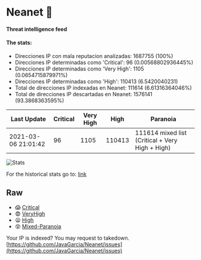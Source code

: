# Neanet :hocho:
#### Threat intelligence feed
#### The stats:

- Direcciones IP con mala reputacion analizadas: 1687755 (100%)
- Direcciones IP determinadas como 'Critical':  96 (0.00568802936445%)
- Direcciones IP determinadas como 'Very High':  1105 (0.0654715879971%)
- Direcciones IP determinadas como 'High':  110413 (6.5420040231)
- Total de direcciones IP indexadas en Neanet:  111614 (6.61316364046%)
- Total de direcciones IP descartadas en Neanet:  1576141 (93.3868363595%)

| Last Update | Critical | Very High | High | Paranoia |
| --- | --- | --- | --- | --- |
| 2021-03-06 21:01:42 | 96 | 1105 | 110413 | 111614 mixed list (Critical + Very High + High)|

![Stats](https://docs.google.com/spreadsheets/d/e/2PACX-1vSnaNMIXVabIpDJjufMlzH7poXnshF3mgd8Is1g9ytUEzVsP5my4Trn8f-xkoLLQ38xpL3HtmUexLo6/pubchart?oid=501124687&format=image)

For the historical stats go to: [link](/stats.csv)
## Raw
- :scream: [Critical](https://raw.githubusercontent.com/JavaGarcia/Neanet/master/blacklists/neanet_critical.txt)
- :fearful: [VeryHigh](https://raw.githubusercontent.com/JavaGarcia/Neanet/master/blacklists/neanet_veryHigh.txtt)
- :frowning: [High](https://raw.githubusercontent.com/JavaGarcia/Neanet/master/blacklists/neanet_high.txt)
- :dizzy_face: [Mixed-Paranoia](https://raw.githubusercontent.com/JavaGarcia/Neanet/master/blacklists/neanet_all.txt)


Your IP is indexed? You may request to takedown. [https://github.com/JavaGarcia/Neanet/issues](https://github.com/JavaGarcia/Neanet/issues)



































































































































































































































































































































































































































































































































































































































































































































































































































































































































































































































































































































































































































































































































































































































































































































































































































































































































































































































































































































































































































































































































































































































































































































































































































































































































































































































































































































































































































































































































































































































































































































































































































































































































































































































































































































































































































































































































































































































































































































































































































































































































































































































































































































































































































































































































































































































































































































































































































































